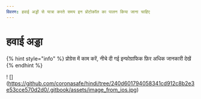 ```yaml
---
विवरण: हवाई अड्डों से यात्रा करते समय इन प्रोटोकॉल का पालन किया जाना चाहिए
---
```


# हवाई अड्डा

{% hint style="info" %}
प्रोग्रेस में काम करें, नीचे दी गई इन्फोग्राफिक फ़िर अधिक जानकारी देखें
{% endhint %}

! [] (https://github.com/coronasafe/hindi/tree/240d601794058341cd912c8b2e3e53cce570d2d0/.gitbook/assets/image_from_ios.jpg)
